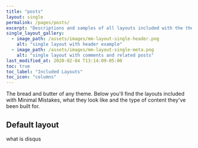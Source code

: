 ```yaml
---
title: "posts"
layout: single
permalink: /pages/posts/
excerpt: "Descriptions and samples of all layouts included with the theme and how to best use them."
single_layout_gallery:
  - image_path: /assets/images/mm-layout-single-header.png
    alt: "single layout with header example"
  - image_path: /assets/images/mm-layout-single-meta.png
    alt: "single layout with comments and related posts"
last_modified_at: 2020-02-04 T13:14:09-05:00
toc: true
toc_label: "Included Layouts"
toc_icon: "columns"
---
```



The bread and butter of any theme. Below you'll find the layouts included with Minimal Mistakes, what they look like and the type of content they've been built for.

## Default layout

what is disqus
